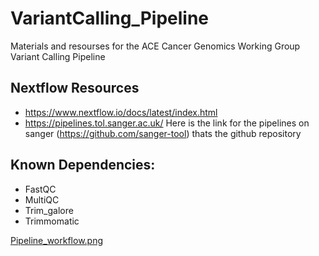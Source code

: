 # VariantCalling_Pipeline
Materials and resourses for the ACE Cancer Genomics Working Group Variant Calling Pipeline

## Nextflow Resources
- https://www.nextflow.io/docs/latest/index.html
- https://pipelines.tol.sanger.ac.uk/ Here is the link for the pipelines on sanger
(https://github.com/sanger-tool) thats the github repository

## Known Dependencies:
- FastQC
- MultiQC
- Trim_galore
- Trimmomatic

[Pipeline_workflow.png](Pipeline)
